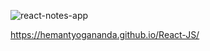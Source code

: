 ![react-notes-app](https://user-images.githubusercontent.com/9511622/188274602-a3987e3e-6100-4748-9770-d102a0888462.JPG)

https://hemantyogananda.github.io/React-JS/
